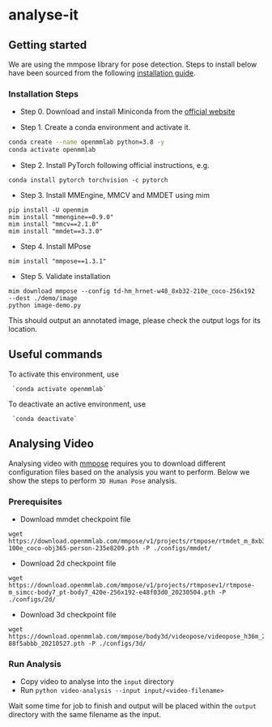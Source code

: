 # analyse-it



## Getting started

We are using the mmpose library for pose detection.  Steps to install below have been sourced from the following [installation guide](https://mmpose.readthedocs.io/en/latest/installation.html).

### Installation Steps

- Step 0. Download and install Miniconda from the [official website](https://docs.anaconda.com/miniconda/)

- Step 1. Create a conda environment and activate it.

```bash
conda create --name openmmlab python=3.8 -y
conda activate openmmlab
```

- Step 2. Install PyTorch following official instructions, e.g.

```shell
conda install pytorch torchvision -c pytorch
```

- Step 3. Install MMEngine, MMCV and MMDET using mim

```shell
pip install -U openmim
mim install "mmengine==0.9.0"
mim install "mmcv==2.1.0"
mim install "mmdet==3.3.0"
```

- Step 4. Install MPose

```shell
mim install "mmpose==1.3.1"
```

- Step 5. Validate installation

```shell
mim download mmpose --config td-hm_hrnet-w48_8xb32-210e_coco-256x192  --dest ./demo/image
python image-demo.py
```

This should output an annotated image, please check the output logs for its location.

## Useful commands

To activate this environment, use                                                                                                                                                                           
                                                                                                                                                                                                             
     `conda activate openmmlab`                                                                                                                                                                              
                                                                                                                                                                                                             
To deactivate an active environment, use                                                                                                                                                                    
                                                                                                                                                                                                             
     `conda deactivate`

## Analysing Video

Analysing video with [mmpose](https://mmpose.readthedocs.io/en/latest/) requires you to download different configuration
files based on the analysis you want to perform.  Below we show the steps to perform `3D Human Pose` analysis.

### Prerequisites

- Download mmdet checkpoint file

```shell
wget https://download.openmmlab.com/mmpose/v1/projects/rtmpose/rtmdet_m_8xb32-100e_coco-obj365-person-235e8209.pth -P ./configs/mmdet/
```

- Download 2d checkpoint file

```shell
wget https://download.openmmlab.com/mmpose/v1/projects/rtmposev1/rtmpose-m_simcc-body7_pt-body7_420e-256x192-e48f03d0_20230504.pth -P ./configs/2d/
```

- Download 3d checkpoint file

```shell
wget https://download.openmmlab.com/mmpose/body3d/videopose/videopose_h36m_243frames_fullconv_supervised_cpn_ft-88f5abbb_20210527.pth -P ./configs/3d/
```

### Run Analysis

- Copy video to analyse into the `input` directory
- Run `python video-analysis --input input/<video-filename>`

Wait some time for job to finish and output will be placed within the `output` directory with the same filename as the input.

